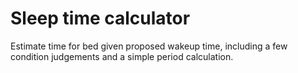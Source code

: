 # Sleep time calculator

Estimate time for bed given proposed wakeup time, including a few condition judgements and a simple period calculation.